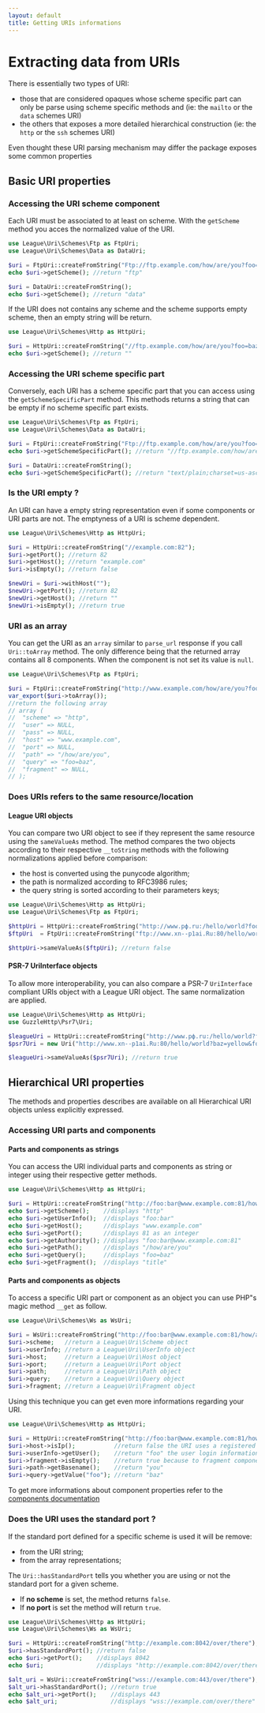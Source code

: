 ```yaml
---
layout: default
title: Getting URIs informations
---
```


# Extracting data from URIs

There is essentially two types of URI:

- those that are considered opaques whose scheme specific part can only be parse using scheme specific methods and (ie: the `mailto` or the `data` schemes URI)
- the others that exposes a more detailed hierarchical construction (ie: the `http` or the `ssh` schemes URI)

Even thought these URI parsing mechanism may differ the package exposes some common properties

## Basic URI properties

### Accessing the URI scheme component

Each URI must be associated to at least on scheme. With the `getScheme` method you acces the normalized value of the URI.

~~~php
use League\Uri\Schemes\Ftp as FtpUri;
use League\Uri\Schemes\Data as DataUri;

$uri = FtpUri::createFromString("Ftp://ftp.example.com/how/are/you?foo=baz");
echo $uri->getScheme(); //return "ftp"

$uri = DataUri::createFromString();
echo $uri->getScheme(); //return "data"
~~~

If the URI does not contains any scheme and the scheme supports empty scheme, then an empty string will be return.

~~~php
use League\Uri\Schemes\Http as HttpUri;

$uri = HttpUri::createFromString("//ftp.example.com/how/are/you?foo=baz");
echo $uri->getScheme(); //return ""
~~~

### Accessing the URI scheme specific part

Conversely, each URI has a scheme specific part that you can access using the `getSchemeSpecificPart` method. This methods returns a string that can be empty if no scheme specific part exists.

~~~php
use League\Uri\Schemes\Ftp as FtpUri;
use League\Uri\Schemes\Data as DataUri;

$uri = FtpUri::createFromString("Ftp://ftp.example.com/how/are/you?foo=baz");
echo $uri->getSchemeSpecificPart(); //return "//ftp.example.com/how/are/you?foo=baz"

$uri = DataUri::createFromString();
echo $uri->getSchemeSpecificPart(); //return "text/plain;charset=us-ascii,"
~~~

### Is the URI empty ?

An URI can have a empty string representation even if some components or URI parts are not. The emptyness of a URI is scheme dependent.

~~~php
use League\Uri\Schemes\Http as HttpUri;

$uri = HttpUri::createFromString("//example.com:82");
$uri->getPort(); //return 82
$uri->getHost(); //return "example.com"
$uri->isEmpty(); //return false

$newUri = $uri->withHost("");
$newUri->getPort(); //return 82
$newUri->getHost(); //return ""
$newUri->isEmpty(); //return true
~~~

### URI as an array

You can get the URI as an `array` similar to `parse_url` response if you call `Uri::toArray` method. The only difference being that the returned array contains all 8 components. When the component is not set its value is `null`.

~~~php
use League\Uri\Schemes\Ftp as FtpUri;

$uri = FtpUri::createFromString("http://www.example.com/how/are/you?foo=baz");
var_export($uri->toArray());
//return the following array
// array (
//  "scheme" => "http",
//  "user" => NULL,
//  "pass" => NULL,
//  "host" => "www.example.com",
//  "port" => NULL,
//  "path" => "/how/are/you",
//  "query" => "foo=baz",
//  "fragment" => NULL,
// );
~~~

### Does URIs refers to the same resource/location

#### League URI objects

You can compare two URI object to see if they represent the same resource using the `sameValueAs` method. The method compares the two objects according to their respective `__toString` methods with the following normalizations applied before comparison:

- the host is converted using the punycode algorithm;
- the path is normalized according to RFC3986 rules;
- the query string is sorted according to their parameters keys;

~~~php
use League\Uri\Schemes\Http as HttpUri;
use League\Uri\Schemes\Ftp as FtpUri;

$httpUri = HttpUri::createFromString("http://www.рф.ru:/hello/world?foo=bar&baz=yellow");
$ftpUri  = FtpUri::createFromString("ftp://www.xn--p1ai.Ru:80/hello/world?baz=yellow&foo=bar");

$httpUri->sameValueAs($ftpUri); //return false
~~~

#### PSR-7 UriInterface objects

To allow more interoperability, you can also compare a PSR-7 `UriInterface` compliant URIs object with a League URI object. The same normalization are applied.

~~~php
use League\Uri\Schemes\Http as HttpUri;
use GuzzleHttp\Psr7\Uri;

$leagueUri = HttpUri::createFromString("http://www.рф.ru:/hello/world?foo=bar&baz=yellow");
$psr7Uri = new Uri("http://www.xn--p1ai.Ru:80/hello/world?baz=yellow&foo=bar");

$leagueUri->sameValueAs($psr7Uri); //return true
~~~

## Hierarchical URI properties

<p class="message-notice">The methods and properties describes are available on all Hierarchical URI objects unless explicitly expressed.</p>

### Accessing URI parts and components

#### Parts and components as strings

You can access the URI individual parts and components as string or integer using their respective getter methods.

~~~php
use League\Uri\Schemes\Http as HttpUri;

$uri = HttpUri::createFromString("http://foo:bar@www.example.com:81/how/are/you?foo=baz#title");
echo $uri->getScheme();    //displays "http"
echo $uri->getUserInfo();  //displays "foo:bar"
echo $uri->getHost();      //displays "www.example.com"
echo $uri->getPort();      //displays 81 as an integer
echo $uri->getAuthority(); //displays "foo:bar@www.example.com:81"
echo $uri->getPath();      //displays "/how/are/you"
echo $uri->getQuery();     //displays "foo=baz"
echo $uri->getFragment();  //displays "title"
~~~

#### Parts and components as objects

To access a specific URI part or component as an object you can use PHP"s magic method `__get` as follow.

~~~php
use League\Uri\Schemes\Ws as WsUri;

$uri = WsUri::createFromString("http://foo:bar@www.example.com:81/how/are/you?foo=baz");
$uri->scheme;   //return a League\Uri\Scheme object
$uri->userInfo; //return a League\Uri\UserInfo object
$uri->host;     //return a League\Uri\Host object
$uri->port;     //return a League\Uri\Port object
$uri->path;     //return a League\Uri\Path object
$uri->query;    //return a League\Uri\Query object
$uri->fragment; //return a League\Uri\Fragment object
~~~

Using this technique you can get even more informations regarding your URI.

~~~php
use League\Uri\Schemes\Http as HttpUri;

$uri = HttpUri::createFromString("http://foo:bar@www.example.com:81/how/are/you?foo=baz");
$uri->host->isIp();           //return false the URI uses a registered hostname
$uri->userInfo->getUser();    //return "foo" the user login information
$uri->fragment->isEmpty();    //return true because to fragment component is empty
$uri->path->getBasename();    //return "you"
$uri->query->getValue("foo"); //return "baz"
~~~

To get more informations about component properties refer to the [components documentation](/4.0/components/overview/)

### Does the URI uses the standard port ?

If the standard port defined for a specific scheme is used it will be remove:

- from the URI string;
- from the array representations;

The `Uri::hasStandardPort` tells you whether you are using or not the standard port for a given scheme.

- If **no scheme** is set, the method returns `false`.
- If **no port** is set the method will return `true`.

~~~php
use League\Uri\Schemes\Http as HttpUri;
use League\Uri\Schemes\Ws as WsUri;

$uri = HttpUri::createFromString("http://example.com:8042/over/there");
$uri->hasStandardPort(); //return false
echo $uri->getPort();    //displays 8042
echo $uri;               //displays "http://example.com:8042/over/there"

$alt_uri = WsUri::createFromString("wss://example.com:443/over/there");
$alt_uri->hasStandardPort(); //return true
echo $alt_uri->getPort();    //displays 443
echo $alt_uri;               //displays "wss://example.com/over/there"
~~~
